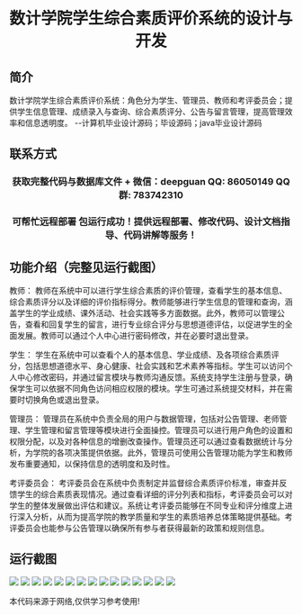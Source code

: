 <p><h1 align="center">数计学院学生综合素质评价系统的设计与开发</h1></p>

## 简介
数计学院学生综合素质评价系统：角色分为学生、管理员、教师和考评委员会；提供学生信息管理、成绩录入与查询、综合素质评分、公告与留言管理，提高管理效率和信息透明度。    --计算机毕业设计源码；毕设源码；java毕业设计源码


## 联系方式
<p><h3 align="center">获取完整代码与数据库文件 + 微信：deepguan QQ: 86050149 QQ群: 783742310</h3></p>
<p><h3 align="center">可帮忙远程部署 包运行成功！提供远程部署、修改代码、设计文档指导、代码讲解等服务！</h3></p>

## 功能介绍（完整见运行截图）
教师： 教师在系统中可以进行学生综合素质的评价管理，查看学生的基本信息、综合素质评分以及详细的评价指标得分。教师能够进行学生信息的管理和查询，涵盖学生的学业成绩、课外活动、社会实践等多方面数据。此外，教师可以管理公告，查看和回复学生的留言，进行专业综合评分与思想道德评估，以促进学生的全面发展。教师可以通过个人中心进行密码修改，并在必要时退出登录。

学生： 学生在系统中可以查看个人的基本信息、学业成绩、及各项综合素质评分，包括思想道德水平、身心健康、社会实践和艺术素养等指标。学生可以访问个人中心修改密码，并通过留言模块与教师沟通反馈。系统支持学生注册与登录，确保学生可以依据不同角色访问相应权限的模块。学生可通过系统提交材料，并在需要时切换角色或退出登录。

管理员： 管理员在系统中负责全局的用户与数据管理，包括对公告管理、老师管理、学生管理和留言管理等模块进行全面操控。管理员可以进行用户角色的设置和权限分配，以及对各种信息的增删改查操作。管理员还可以通过查看数据统计与分析，为学院的各项决策提供依据。此外，管理员可使用公告管理功能为学生和教师发布重要通知，以保持信息的透明度和及时性。

考评委员会： 考评委员会在系统中负责制定并监督综合素质评价标准，审查并反馈学生的综合素质表现情况。通过查看详细的评分列表和指标，考评委员会可以对学生的整体发展做出评估和建议。系统让考评委员能够在不同专业和评分维度上进行深入分析，从而为提高学院的教学质量和学生的素质培养总体策略提供基础。考评委员会也能参与公告管理以确保所有参与者获得最新的政策和规则信息。


## 运行截图
![](https://bs-1329754181.cos.ap-shanghai.myqcloud.com/spring/StudentComprehensiveQualityEvaluationSystemDesignAndDevelopment/img/001.jpg)
![](https://bs-1329754181.cos.ap-shanghai.myqcloud.com/spring/StudentComprehensiveQualityEvaluationSystemDesignAndDevelopment/img/002.jpg)
![](https://bs-1329754181.cos.ap-shanghai.myqcloud.com/spring/StudentComprehensiveQualityEvaluationSystemDesignAndDevelopment/img/003.jpg)
![](https://bs-1329754181.cos.ap-shanghai.myqcloud.com/spring/StudentComprehensiveQualityEvaluationSystemDesignAndDevelopment/img/004.jpg)
![](https://bs-1329754181.cos.ap-shanghai.myqcloud.com/spring/StudentComprehensiveQualityEvaluationSystemDesignAndDevelopment/img/005.jpg)
![](https://bs-1329754181.cos.ap-shanghai.myqcloud.com/spring/StudentComprehensiveQualityEvaluationSystemDesignAndDevelopment/img/006.jpg)
![](https://bs-1329754181.cos.ap-shanghai.myqcloud.com/spring/StudentComprehensiveQualityEvaluationSystemDesignAndDevelopment/img/007.jpg)
![](https://bs-1329754181.cos.ap-shanghai.myqcloud.com/spring/StudentComprehensiveQualityEvaluationSystemDesignAndDevelopment/img/008.jpg)
![](https://bs-1329754181.cos.ap-shanghai.myqcloud.com/spring/StudentComprehensiveQualityEvaluationSystemDesignAndDevelopment/img/009.jpg)
![](https://bs-1329754181.cos.ap-shanghai.myqcloud.com/spring/StudentComprehensiveQualityEvaluationSystemDesignAndDevelopment/img/010.jpg)
![](https://bs-1329754181.cos.ap-shanghai.myqcloud.com/spring/StudentComprehensiveQualityEvaluationSystemDesignAndDevelopment/img/011.jpg)
![](https://bs-1329754181.cos.ap-shanghai.myqcloud.com/spring/StudentComprehensiveQualityEvaluationSystemDesignAndDevelopment/img/012.jpg)
![](https://bs-1329754181.cos.ap-shanghai.myqcloud.com/spring/StudentComprehensiveQualityEvaluationSystemDesignAndDevelopment/img/013.jpg)
![](https://bs-1329754181.cos.ap-shanghai.myqcloud.com/spring/StudentComprehensiveQualityEvaluationSystemDesignAndDevelopment/img/014.jpg)
![](https://bs-1329754181.cos.ap-shanghai.myqcloud.com/spring/StudentComprehensiveQualityEvaluationSystemDesignAndDevelopment/img/015.jpg)

<p>本代码来源于网络,仅供学习参考使用!</p>
